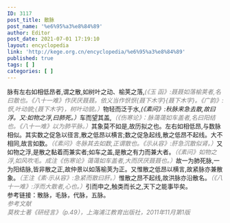 ```yaml
---
ID: 3117
post_title: 散脉
post_name: '%e6%95%a3%e8%84%89'
author: Editor
post_date: 2021-07-01 17:19:10
layout: encyclopedia
link: 'http://kege.org.cn/encyclopedia/%e6%95%a3%e8%84%89'
published: true
tags: [ ]
categories: [ ]
---
```

<div>脉有左右如相低昂者,谓之散,如树叶之动、榆荚之落,<em><span style="color: #808080;">(《玉 函》:聂聂如落榆荚者,名曰散也。《八十一难》作厌厌聂聂。依义当作恹恹{聂下木字}{聂下木字}。《广韵》:恹,叶动貌;{聂下木字}，树叶动貌。）</span></em>物轻而泛于水,<em>(《素问》:秋脉来急去散,故曰浮。又:如物之浮,曰肺死。）</em>车而望其盖,<em><span style="color: #808080;">（《伤寒论》：脉蔼蔼如车盖者,名曰阳结也。《八十一难》以为肺平脉。）</span></em>其象莫不如是,故历拟之也。左右如相低昂,与数脉相似。其实数之促急以径言,散之低昂以横言;数之促急起线,散之低昂不起线。大不相同,故言如数。<span style="color: #808080;"><em>（《素问》冬脉其去如数,正谓散也。《示从容》:肝急沉散似肾。）</em></span>又如物之浮,是散之黏着而兼实者;如车之盖,是散之有力而兼大者。<span style="color: #808080;"><em>（《素问》如物之浮,如风吹毛。成注《伤寒论》蔼蔼如车盖者,大而厌厌聂聂也。）</em></span>故一为肺死脉,一为阳结脉,皆非散之正,故仲景以如落榆荚为正。又惟散之低昂以横言,故紧脉亦兼散象。<span style="color: #808080;"><em>（王注《素·示从容》:急紧而散曰肝。）</em></span>惟散之昂不起线,故洪脉亦沿散名。<em><span style="color: #808080;">（《八十一难》:浮而大散者,心也。）</span></em>引而申之,触类而长之,天下之能事毕矣。</div>
<div></div>
<div>参考链接：散脉，毛脉，代脉，五脉。</div>
<div></div>
<div><span style="color: #808080;"><em>参考文献</em></span></div>
<div></div>
<div><span style="color: #808080;"><em>莫枚士著《研经言》（p.49），上海浦江教育出版社，2011年11月第1版</em></span></div>